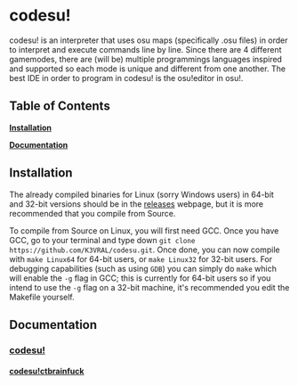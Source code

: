 # codesu!
codesu! is an interpreter that uses osu maps (specifically .osu files) in order to interpret and execute commands line by line. Since there are 4 different gamemodes, there are (will be) multiple programmings languages inspired and supported so each mode is unique and different from one another. The best IDE in order to program in codesu! is the osu!editor in osu!.

## Table of Contents

**[Installation](#install)**

**[Documentation](#doc)**

<a name='install'></a>
## Installation
The already compiled binaries for Linux (sorry Windows users) in 64-bit and 32-bit versions should be in the [releases](https://github.com/K3VRAL/codesu/releases) webpage, but it is more recommended that you compile from Source.

To compile from Source on Linux, you will first need GCC. Once you have GCC, go to your terminal and type down `git clone https://github.com/K3VRAL/codesu.git`. Once done, you can now compile with `make Linux64` for 64-bit users, or `make Linux32` for 32-bit users. For debugging capabilities (such as using `GDB`) you can simply do `make` which will enable the `-g` flag in GCC; this is currently for 64-bit users so if you intend to use the `-g` flag on a 32-bit machine, it's recommended you edit the Makefile yourself.

<a name='doc'></a>
## Documentation
### [codesu!](./doc/codesu.md)
#### [codesu!ctbrainfuck](./doc/ctbrainfuck.md)